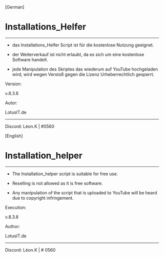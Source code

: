 [German]

# Installations_Helfer
_______________________________________________________________________________________________


- das Installations_Helfer Script ist für die kostenlose Nutzung geeignet.

- der Weiterverkauf ist nicht erlaubt, da es sich um eine kostenlose Software handelt.

- jede Manipulation des Skriptes das wiederum auf YouTube hochgeladen wird, wird wegen Verstoß gegen die Lizenz Urheberrechtlich gesperrt.

Version:

v.8.3.8

Autor:

LotusIT.de


_______________________________________________________________________________________________

Discord: Léon.K | #0560



[English]

# Installation_helper
_______________________________________________________________________________________________


- The Installation_helper script is suitable for free use.

- Reselling is not allowed as it is free software.

- Any manipulation of the script that is uploaded to YouTube will be heard due to copyright infringement.

Execution:

v.8.3.8

Author:

LotusIT.de


_______________________________________________________________________________________________

Discord: Léon.K | # 0560
